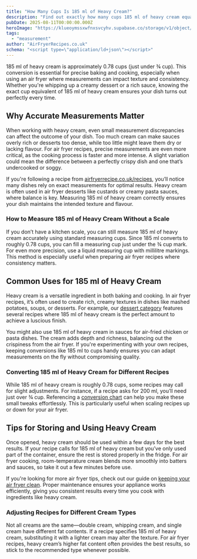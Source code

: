 ```yaml
---
title: "How Many Cups Is 185 ml of Heavy Cream?"
description: "Find out exactly how many cups 185 ml of heavy cream equals for perfect baking and cooking conversions every time."
pubDate: 2025-08-11T00:00:00.000Z
heroImage: "https://klueoymssxwfnxsvcyhv.supabase.co/storage/v1/object/public/md/how-many-cups-is-185-ml-of-heavy-cream-c4d88039.webp"
tags:
  - "measurement"
author: "AirFryerRecipes.co.uk"
schema: "<script type=\"application/ld+json\"></script>"
---
```


<p>185 ml of heavy cream is approximately 0.78 cups (just under ¾ cup). This conversion is essential for precise baking and cooking, especially when using an air fryer where measurements can impact texture and consistency. Whether you're whipping up a creamy dessert or a rich sauce, knowing the exact cup equivalent of 185 ml of heavy cream ensures your dish turns out perfectly every time.</p>  

<h2>Why Accurate Measurements Matter</h2>  
<p>When working with heavy cream, even small measurement discrepancies can affect the outcome of your dish. Too much cream can make sauces overly rich or desserts too dense, while too little might leave them dry or lacking flavour. For air fryer recipes, precise measurements are even more critical, as the cooking process is faster and more intense. A slight variation could mean the difference between a perfectly crispy dish and one that’s undercooked or soggy.</p>  
<p>If you're following a recipe from <a href=https://www.airfryerrecipe.co.uk/recipes>airfryerrecipe.co.uk/recipes</a>, you’ll notice many dishes rely on exact measurements for optimal results. Heavy cream is often used in air fryer desserts like custards or creamy pasta sauces, where balance is key. Measuring 185 ml of heavy cream correctly ensures your dish maintains the intended texture and flavour.</p>  

<h3>How to Measure 185 ml of Heavy Cream Without a Scale</h3>  
<p>If you don’t have a kitchen scale, you can still measure 185 ml of heavy cream accurately using standard measuring cups. Since 185 ml converts to roughly 0.78 cups, you can fill a measuring cup just under the ¾ cup mark. For even more precision, use a liquid measuring cup with millilitre markings. This method is especially useful when preparing air fryer recipes where consistency matters.</p>  

<h2>Common Uses for 185 ml of Heavy Cream</h2>  
<p>Heavy cream is a versatile ingredient in both baking and cooking. In air fryer recipes, it’s often used to create rich, creamy textures in dishes like mashed potatoes, soups, or desserts. For example, our <a href=https://www.airfryerrecipe.co.uk/recipe-category/dessert>dessert category</a> features several recipes where 185 ml of heavy cream is the perfect amount to achieve a luscious finish.</p>  
<p>You might also use 185 ml of heavy cream in sauces for air-fried chicken or pasta dishes. The cream adds depth and richness, balancing out the crispiness from the air fryer. If you're experimenting with your own recipes, keeping conversions like 185 ml to cups handy ensures you can adapt measurements on the fly without compromising quality.</p>  

<h3>Converting 185 ml of Heavy Cream for Different Recipes</h3>  
<p>While 185 ml of heavy cream is roughly 0.78 cups, some recipes may call for slight adjustments. For instance, if a recipe asks for 200 ml, you’ll need just over ¾ cup. Referencing a <a href=https://www.airfryerrecipe.co.uk/air-fryer-conversion-chart>conversion chart</a> can help you make these small tweaks effortlessly. This is particularly useful when scaling recipes up or down for your air fryer.</p>  

<h2>Tips for Storing and Using Heavy Cream</h2>  
<p>Once opened, heavy cream should be used within a few days for the best results. If your recipe calls for 185 ml of heavy cream but you’ve only used part of the container, ensure the rest is stored properly in the fridge. For air fryer cooking, room-temperature cream blends more smoothly into batters and sauces, so take it out a few minutes before use.</p>  
<p>If you're looking for more air fryer tips, check out our guide on <a href=https://www.airfryerrecipe.co.uk/air-fryer-cleaner>keeping your air fryer clean</a>. Proper maintenance ensures your appliance works efficiently, giving you consistent results every time you cook with ingredients like heavy cream.</p>  

<h3>Adjusting Recipes for Different Cream Types</h3>  
<p>Not all creams are the same—double cream, whipping cream, and single cream have different fat contents. If a recipe specifies 185 ml of heavy cream, substituting it with a lighter cream may alter the texture. For air fryer recipes, heavy cream’s higher fat content often provides the best results, so stick to the recommended type whenever possible.</p>